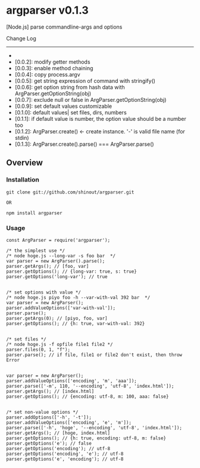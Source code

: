 argparser v0.1.3
==================
[Node.js] parse commandline-args and options

Change Log

----------------
* [0.0.1]: Release
* [0.0.2]: modify getter methods
* [0.0.3]: enable method chaining
* [0.0.4]: copy process.argv
* [0.0.5]: get string expression of command with stringify()
* [0.0.6]: get option string from hash data with ArgParser.getOptionString(obj)
* [0.0.7]: exclude null or false in ArgParser.getOptionString(obj)
* [0.0.9]: set default values customizable
* [0.1.0]: default values| set files, dirs, numbers
* [0.1.1]: if default value is number, the option value should be a number too
* [0.1.2]: ArgParser.create() <- create instance. '-' is valid file name (for stdin)
* [0.1.3]: ArgParser.create().parse() === ArgParser.parse()

Overview
----------------
### Installation ###
    git clone git://github.com/shinout/argparser.git

    OR

    npm install argparser

### Usage ###
    const ArgParser = require('argparser');

    /* the simplest use */
    /* node hoge.js --long-var -s foo bar  */
    var parser = new ArgParser().parse();
    parser.getArgs(); // [foo, var]
    parser.getOptions(); // {long-var: true, s: true}
    parser.getOptions('long-var'); // true


    /* set options with value */
    /* node hoge.js piyo foo -h --var-with-val 392 bar  */
    var parser = new ArgParser();
    parser.addValueOptions(['var-with-val']);
    parser.parse();
    parser.getArgs(0); // [piyo, foo, var]
    parser.getOptions(); // {h: true, var-with-val: 392}


    /* set files */
    /* node hoge.js -f opfile file1 file2 */
    parser.files(0, 1, "f");
    parser.parse(); // if file, file1 or file2 don't exist, then throw Error


    var parser = new ArgParser();
    parser.addValueOptions(['encoding', 'm', 'aaa']);
    parser.parse(['-m', 110, '--encoding', 'utf-8', 'index.html']);
    parser.getArgs(); // [index.html]
    parser.getOptions(); // {encoding: utf-8, m: 100, aaa: false}


    /* set non-value options */
    parser.addOptions(['-h', '-t']);
    parser.addValueOptions(['encoding', 'e', 'm']);
    parser.parse(['-h', 'hoge', '--encoding', 'utf-8', 'index.html']);
    parser.getArgs(); // [hoge, index.html]
    parser.getOptions(); // {h: true, encoding: utf-8, m: false}
    parser.getOptions('e'); // false
    parser.getOptions('encoding'); // utf-8
    parser.getOptions('encoding', 'e'); // utf-8
    parser.getOptions('e', 'encoding'); // utf-8

